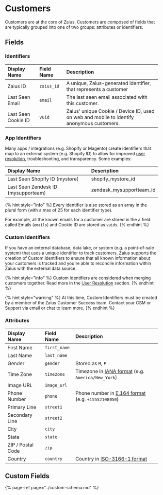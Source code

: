 # Customers

Customers are at the core of Zaius. Customers are composed of fields that are typically grouped into one of two groups: attributes or identifiers.

## Fields

### Identifiers

| Display Name | Field Name | Description |
| :--- | :--- | :--- |
| Zaius ID | `zaius_id` | A unique, Zaius-generated identifier, that represents a customer |
| Last Seen Email | `email` | The last seen email associated with this customer. |
| Last Seen Cookie ID | `vuid` | Zaius' unique Cookie / Device ID, used on web and mobile to identify anonymous customers. |

### App Identifiers

Many apps / integrations \(e.g. Shopify or Magento\) create identifiers that map to an external system \(e.g. Shopify ID\) to allow for improved [user resolution](user-resolution.md), troubleshooting, and transparency. Some examples:

| Display Name | Description |
| :--- | :--- |
| Last Seen Shopify ID \(mystore\) | shopify\_mystore\_id |
| Last Seen Zendesk ID \(mysupporteam\) | zendesk\_mysupportteam\_id |

{% hint style="info" %}
Every identifier is also stored as an array in the plural form \(with a max of 25 for each identifier type\).

For example, all the known emails for a customer are stored in the a field called Emails \(`emails`\) and Cookie ID are stored as `vuids`. 
{% endhint %}

### Custom Identifiers

If you have an external database, data lake, or system \(e.g. a point-of-sale system\) that uses a unique identifier to track customers, Zaius supports the creation of Custom Identifiers to ensure that all known information about your customers is tracked and you're able to reconcile information within Zaius with the external data source.

{% hint style="info" %}
Custom Identifiers are considered when merging customers together. Read more in the [User Resolution](user-resolution.md) section.
{% endhint %}

{% hint style="warning" %}
At this time, Custom Identifiers must be created by a member of the Zaius Customer Success team. Contact your CSM or Support via email or chat to learn more.
{% endhint %}

### Attributes

| Display Name | Field Name | Description |
| :--- | :--- | :--- |
| First Name | `first_name` |  |
| Last Name | `last_name` |  |
| Gender | `gender` | Stored as `M`, `F` |
| Time Zone | `timezone` | Timezone in [IANA format](https://en.wikipedia.org/wiki/List_of_tz_database_time_zones) \(e.g. `America/New_York`\) |
| Image URL | `image_url` |  |
| Phone Number | `phone` | Phone number in [E.164 format](https://en.wikipedia.org/wiki/E.164) \(e.g. `+15552108050`\) |
| Primary Line | `street1` |  |
| Secondary Line | `street2` |  |
| City | `city` |  |
| State | `state` |  |
| ZIP / Postal Code | `zip` |  |
| Country | `country` | Country in [ISO-3166-1 format](https://en.wikipedia.org/wiki/ISO_3166-1_alpha-3) |

## Custom Fields

{% page-ref page="../custom-schema.md" %}

